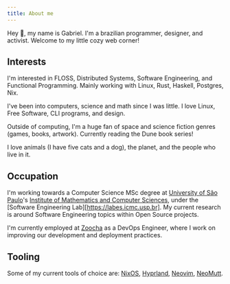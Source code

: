```yaml
---
title: About me
---
```


Hey 👋, my name is Gabriel. I'm a brazilian programmer, designer, and
activist. Welcome to my little cozy web corner!

## Interests

I'm interested in FLOSS, Distributed Systems, Software Engineering, and
Functional Programming. Mainly working with Linux, Rust, Haskell, Postgres,
Nix.

I've been into computers, science and math since I was little. I love Linux,
Free Software, CLI programs, and design.

Outside of computing, I'm a huge fan of space and science fiction genres
(games, books, artwork). Currently reading the Dune book series!

I love animals (I have five cats and a dog), the planet, and the people who
live in it.

## Occupation

I'm working towards a Computer Science MSc degree at [University of São
Paulo](https://usp.br)'s [Institute of Mathematics and Computer
Sciences](https://icmc.usp.br/en/), under the [Software Engineering
Lab][https://labes.icmc.usp.br]. My current research is around Software
Engineering topics within Open Source projects.

I'm currently employed at [Zoocha](https://Zoocha.com) as a DevOps Engineer,
where I work on improving our development and deployment practices.

## Tooling

Some of my current tools of choice are: [NixOS](https://nixos.org),
[Hyprland](https://hyprland.org/), [Neovim](https://neovim.io),
[NeoMutt](https://neomutt.org/).

